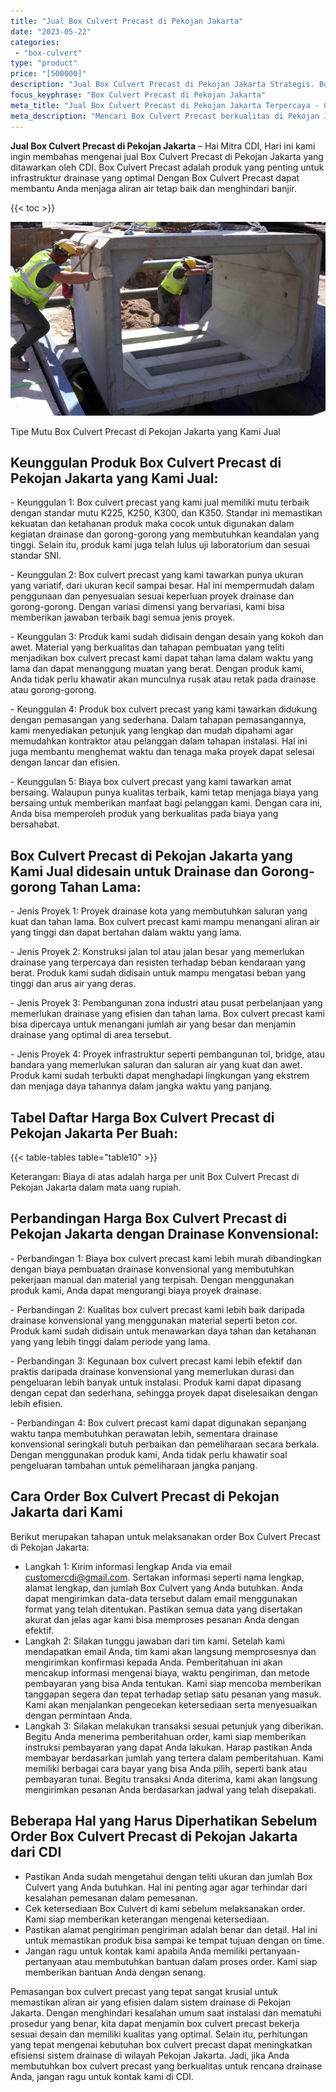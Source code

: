 ```yaml
---
title: "Jual Box Culvert Precast di Pekojan Jakarta"
date: "2023-05-22"
categories:
 - "box-culvert"
type: "product"
price: "[500000]"
description: "Jual Box Culvert Precast di Pekojan Jakarta Strategis. Box Culvert Precast unggulan untuk kebutuhan konstruksi dengan performa superior. Konsultasikan kebutuhan Anda sekarang."
focus_keyphrase: "Box Culvert Precast di Pekojan Jakarta"
meta_title: "Jual Box Culvert Precast di Pekojan Jakarta Terpercaya - CDI"
meta_description: "Mencari Box Culvert Precast berkualitas di Pekojan Jakarta? Layanan profesional kami siap membantu dengan solusi terbaik. Dapatkan informasi sekarang."
---
```


**Jual Box Culvert Precast di Pekojan Jakarta** – Hai Mitra CDI, Hari ini kami ingin membahas mengenai jual Box Culvert Precast di Pekojan Jakarta yang ditawarkan oleh CDI. Box Culvert Precast adalah produk yang penting untuk infrastruktur drainase yang optimal Dengan Box Culvert Precast dapat membantu Anda menjaga aliran air tetap baik dan menghindari banjir.

{{< toc >}}

![Jual Box Culvert Precast di Pekojan Jakarta](/images/box-culvert/box-culvert-14.jpg)

Tipe Mutu Box Culvert Precast di Pekojan Jakarta yang Kami Jual 

## Keunggulan Produk Box Culvert Precast di Pekojan Jakarta yang Kami Jual:

\- Keunggulan 1: Box culvert precast yang kami jual memiliki mutu terbaik dengan standar mutu K225, K250, K300, dan K350. Standar ini memastikan kekuatan dan ketahanan produk maka cocok untuk digunakan dalam kegiatan drainase dan gorong-gorong yang membutuhkan keandalan yang tinggi. Selain itu, produk kami juga telah lulus uji laboratorium dan sesuai standar SNI.

\- Keunggulan 2: Box culvert precast yang kami tawarkan punya ukuran yang variatif, dari ukuran kecil sampai besar. Hal ini mempermudah dalam penggunaan dan penyesuaian sesuai keperluan proyek drainase dan gorong-gorong. Dengan variasi dimensi yang bervariasi, kami bisa memberikan jawaban terbaik bagi semua jenis proyek.

\- Keunggulan 3: Produk kami sudah didisain dengan desain yang kokoh dan awet. Material yang berkualitas dan tahapan pembuatan yang teliti menjadikan box culvert precast kami dapat tahan lama dalam waktu yang lama dan dapat menanggung muatan yang berat. Dengan produk kami, Anda tidak perlu khawatir akan munculnya rusak atau retak pada drainase atau gorong-gorong.

\- Keunggulan 4: Produk box culvert precast yang kami tawarkan didukung dengan pemasangan yang sederhana. Dalam tahapan pemasangannya, kami menyediakan petunjuk yang lengkap dan mudah dipahami agar memudahkan kontraktor atau pelanggan dalam tahapan instalasi. Hal ini juga membantu menghemat waktu dan tenaga maka proyek dapat selesai dengan lancar dan efisien.

\- Keunggulan 5: Biaya box culvert precast yang kami tawarkan amat bersaing. Walaupun punya kualitas terbaik, kami tetap menjaga biaya yang bersaing untuk memberikan manfaat bagi pelanggan kami. Dengan cara ini, Anda bisa memperoleh produk yang berkualitas pada biaya yang bersahabat.

## Box Culvert Precast di Pekojan Jakarta yang Kami Jual didesain untuk Drainase dan Gorong-gorong Tahan Lama:

\- Jenis Proyek 1: Proyek drainase kota yang membutuhkan saluran yang kuat dan tahan lama. Box culvert precast kami mampu menangani aliran air yang tinggi dan dapat bertahan dalam waktu yang lama.

\- Jenis Proyek 2: Konstruksi jalan tol atau jalan besar yang memerlukan drainase yang terpercaya dan resisten terhadap beban kendaraan yang berat. Produk kami sudah didisain untuk mampu mengatasi beban yang tinggi dan arus air yang deras.

\- Jenis Proyek 3: Pembangunan zona industri atau pusat perbelanjaan yang memerlukan drainase yang efisien dan tahan lama. Box culvert precast kami bisa dipercaya untuk menangani jumlah air yang besar dan menjamin drainase yang optimal di area tersebut.

\- Jenis Proyek 4: Proyek infrastruktur seperti pembangunan tol, bridge, atau bandara yang memerlukan saluran dan saluran air yang kuat dan awet. Produk kami sudah terbukti dapat menghadapi lingkungan yang ekstrem dan menjaga daya tahannya dalam jangka waktu yang panjang.

## Tabel Daftar Harga Box Culvert Precast di Pekojan Jakarta Per Buah:

{{< table-tables table="table10" >}}

Keterangan: Biaya di atas adalah harga per unit Box Culvert Precast di Pekojan Jakarta dalam mata uang rupiah.

## Perbandingan Harga Box Culvert Precast di Pekojan Jakarta dengan Drainase Konvensional:

\- Perbandingan 1: Biaya box culvert precast kami lebih murah dibandingkan dengan biaya pembuatan drainase konvensional yang membutuhkan pekerjaan manual dan material yang terpisah. Dengan menggunakan produk kami, Anda dapat mengurangi biaya proyek drainase.

\- Perbandingan 2: Kualitas box culvert precast kami lebih baik daripada drainase konvensional yang menggunakan material seperti beton cor. Produk kami sudah didisain untuk menawarkan daya tahan dan ketahanan yang yang lebih tinggi dalam periode yang lama.

\- Perbandingan 3: Kegunaan box culvert precast kami lebih efektif dan praktis daripada drainase konvensional yang memerlukan durasi dan pengeluaran lebih banyak untuk instalasi. Produk kami dapat dipasang dengan cepat dan sederhana, sehingga proyek dapat diselesaikan dengan lebih efisien.

\- Perbandingan 4: Box culvert precast kami dapat digunakan sepanjang waktu tanpa membutuhkan perawatan lebih, sementara drainase konvensional seringkali butuh perbaikan dan pemeliharaan secara berkala. Dengan menggunakan produk kami, Anda tidak perlu khawatir soal pengeluaran tambahan untuk pemeliharaan jangka panjang.

## Cara Order Box Culvert Precast di Pekojan Jakarta dari Kami

Berikut merupakan tahapan untuk melaksanakan order Box Culvert Precast di Pekojan Jakarta:

*   Langkah 1: Kirim informasi lengkap Anda via email customercdi@gmail.com. Sertakan informasi seperti nama lengkap, alamat lengkap, dan jumlah Box Culvert yang Anda butuhkan.
Anda dapat mengirimkan data-data tersebut dalam email menggunakan format yang telah ditentukan. Pastikan semua data yang disertakan akurat dan jelas agar kami bisa memproses pesanan Anda dengan efektif.
*   Langkah 2: Silakan tunggu jawaban dari tim kami. Setelah kami mendapatkan email Anda, tim kami akan langsung memprosesnya dan mengirimkan konfirmasi kepada Anda. Pemberitahuan ini akan mencakup informasi mengenai biaya, waktu pengiriman, dan metode pembayaran yang bisa Anda tentukan.
Kami siap mencoba memberikan tanggapan segera dan tepat terhadap setiap satu pesanan yang masuk. Kami akan menjalankan pengecekan ketersediaan serta menyesuaikan dengan permintaan Anda.
*   Langkah 3: Silakan melakukan transaksi sesuai petunjuk yang diberikan. Begitu Anda menerima pemberitahuan order, kami siap memberikan instruksi pembayaran yang dapat Anda lakukan. Harap pastikan Anda membayar berdasarkan jumlah yang tertera dalam pemberitahuan.
Kami memiliki berbagai cara bayar yang bisa Anda pilih, seperti bank atau pembayaran tunai. Begitu transaksi Anda diterima, kami akan langsung mengirimkan pesanan Anda berdasarkan jadwal yang telah disepakati.

## Beberapa Hal yang Harus Diperhatikan Sebelum Order Box Culvert Precast di Pekojan Jakarta dari CDI

*   Pastikan Anda sudah mengetahui dengan teliti ukuran dan jumlah Box Culvert yang Anda butuhkan. Hal ini penting agar agar terhindar dari kesalahan pemesanan dalam pemesanan.
*   Cek ketersediaan Box Culvert di kami sebelum melaksanakan order. Kami siap memberikan keterangan mengenai ketersediaan.
*   Pastikan alamat pengiriman pengiriman adalah benar dan detail. Hal ini untuk memastikan produk bisa sampai ke tempat tujuan dengan on time.
*   Jangan ragu untuk kontak kami apabila Anda memiliki pertanyaan-pertanyaan atau membutuhkan bantuan dalam proses order. Kami siap memberikan bantuan Anda dengan senang.

Pemasangan box culvert precast yang tepat sangat krusial untuk memastikan aliran air yang efisien dalam sistem drainase di Pekojan Jakarta. Dengan menghindari kesalahan umum saat instalasi dan mematuhi prosedur yang benar, kita dapat menjamin box culvert precast bekerja sesuai desain dan memiliki kualitas yang optimal. Selain itu, perhitungan yang tepat mengenai kebutuhan box culvert precast dapat meningkatkan efisiensi sistem drainase di wilayah Pekojan Jakarta. Jadi, jika Anda membutuhkan box culvert precast yang berkualitas untuk rencana drainase Anda, jangan ragu untuk kontak kami di CDI.
